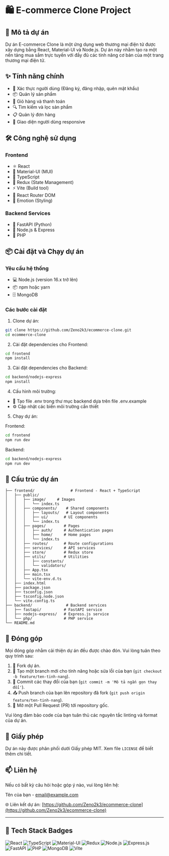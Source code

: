 # 🛍️ E-commerce Clone Project

## 📝 Mô tả dự án

Dự án E-commerce Clone là một ứng dụng web thương mại điện tử được xây dựng bằng React, Material-UI và Node.js. Dự án này nhằm tạo ra một nền tảng mua sắm trực tuyến với đầy đủ các tính năng cơ bản của một trang thương mại điện tử.

## ✨ Tính năng chính

- 🔐 Xác thực người dùng (Đăng ký, đăng nhập, quên mật khẩu)
- 📦 Quản lý sản phẩm
- 🛒 Giỏ hàng và thanh toán
- 🔍 Tìm kiếm và lọc sản phẩm
- 📋 Quản lý đơn hàng
- 📱 Giao diện người dùng responsive

## 🛠️ Công nghệ sử dụng

### Frontend

- ⚛️ React
- 🎨 Material-UI (MUI)
- 📘 TypeScript
- 🔄 Redux (State Management)
- ⚡ Vite (Build tool)
- 🔀 React Router DOM
- 💅 Emotion (Styling)

### Backend Services

- 🐍 FastAPI (Python)
- 💚 Node.js & Express
- 🐘 PHP

## 📦 Cài đặt và Chạy dự án

### Yêu cầu hệ thống

- 💻 Node.js (version 16.x trở lên)
- 📦 npm hoặc yarn
- 🗄️ MongoDB

### Các bước cài đặt

1. Clone dự án:

```bash
git clone https://github.com/Zeno2k3/ecommerce-clone.git
cd ecommerce-clone
```

2. Cài đặt dependencies cho Frontend:

```bash
cd frontend
npm install
```

3. Cài đặt dependencies cho Backend:

```bash
cd backend/nodejs-express
npm install
```

4. Cấu hình môi trường:

- 📄 Tạo file .env trong thư mục backend dựa trên file .env.example
- ⚙️ Cập nhật các biến môi trường cần thiết

5. Chạy dự án:

Frontend:

```bash
cd frontend
npm run dev
```

Backend:

```bash
cd backend/nodejs-express
npm run dev
```

## 📂 Cấu trúc dự án

```
├── frontend/                # Frontend - React + TypeScript
│   ├── public/
│   │   ├── image/     # Images
│   │   │   └── index.ts
│   │   ├── components/    # Shared components
│   │   │   ├── layouts/   # Layout components
│   │   │   ├── ui/       # UI components
│   │   │   └── index.ts
│   │   ├── pages/        # Pages
│   │   │   ├── auth/     # Authentication pages
│   │   │   ├── home/     # Home pages
│   │   │   └── index.ts
│   │   ├── routes/       # Route configurations
│   │   ├── services/     # API services
│   │   ├── store/        # Redux store
│   │   ├── utils/        # Utilities
│   │   │   ├── constants/
│   │   │   └── validators/
│   │   ├── App.tsx
│   │   ├── main.tsx
│   │   └── vite-env.d.ts
│   ├── index.html
│   ├── package.json
│   ├── tsconfig.json
│   ├── tsconfig.node.json
│   └── vite.config.ts
├── backend/               # Backend services
│   ├── fastapi/          # FastAPI service
│   ├── nodejs-express/   # Express.js service
│   └── php/              # PHP service
└── README.md
```

## 🤝 Đóng góp

Mọi đóng góp nhằm cải thiện dự án đều được chào đón. Vui lòng tuân theo quy trình sau:

1.  🍴 Fork dự án.
2.  🌿 Tạo một branch mới cho tính năng hoặc sửa lỗi của bạn (`git checkout -b feature/ten-tinh-nang`).
3.  💾 Commit các thay đổi của bạn (`git commit -m 'Mô tả ngắn gọn thay đổi'`).
4.  📤 Push branch của bạn lên repository đã fork (`git push origin feature/ten-tinh-nang`).
5.  🔄 Mở một Pull Request (PR) tới repository gốc.

Vui lòng đảm bảo code của bạn tuân thủ các nguyên tắc linting và format của dự án.

## 📄 Giấy phép

Dự án này được phân phối dưới Giấy phép MIT. Xem file `LICENSE` để biết thêm chi tiết.

## 📫 Liên hệ

Nếu có bất kỳ câu hỏi hoặc góp ý nào, vui lòng liên hệ:

Tên của bạn - [email@example.com](mailto:email@example.com)

🌐 Liên kết dự án: [https://github.com/Zeno2k3/ecommerce-clone](https://github.com/Zeno2k3/ecommerce-clone)

---

## 🔧 Tech Stack Badges

![React](https://img.shields.io/badge/React-20232A?style=for-the-badge&logo=react&logoColor=61DAFB)
![TypeScript](https://img.shields.io/badge/TypeScript-007ACC?style=for-the-badge&logo=typescript&logoColor=white)
![Material-UI](https://img.shields.io/badge/Material--UI-0081CB?style=for-the-badge&logo=material-ui&logoColor=white)
![Redux](https://img.shields.io/badge/Redux-593D88?style=for-the-badge&logo=redux&logoColor=white)
![Node.js](https://img.shields.io/badge/Node.js-43853D?style=for-the-badge&logo=node.js&logoColor=white)
![Express.js](https://img.shields.io/badge/Express.js-404D59?style=for-the-badge)
![FastAPI](https://img.shields.io/badge/FastAPI-005571?style=for-the-badge&logo=fastapi)
![PHP](https://img.shields.io/badge/PHP-777BB4?style=for-the-badge&logo=php&logoColor=white)
![MongoDB](https://img.shields.io/badge/MongoDB-4EA94B?style=for-the-badge&logo=mongodb&logoColor=white)
![Vite](https://img.shields.io/badge/Vite-646CFF?style=for-the-badge&logo=vite&logoColor=white)
